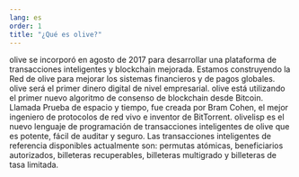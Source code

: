 ```yaml
---
lang: es
order: 1
title: "¿Qué es olive?"
---
```


olive se incorporó en agosto de 2017 para desarrollar una plataforma de transacciones inteligentes y blockchain mejorada. Estamos construyendo la Red de olive para mejorar los sistemas financieros y de pagos globales. olive será el primer dinero digital de nivel empresarial. olive está utilizando el primer nuevo algoritmo de consenso de blockchain desde Bitcoin. Llamada Prueba de espacio y tiempo, fue creada por Bram Cohen, el mejor ingeniero de protocolos de red vivo e inventor de BitTorrent. olivelisp es el nuevo lenguaje de programación de transacciones inteligentes de olive que es potente, fácil de auditar y seguro. Las transacciones inteligentes de referencia disponibles actualmente son: permutas atómicas, beneficiarios autorizados, billeteras recuperables, billeteras multigrado y billeteras de tasa limitada.
